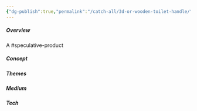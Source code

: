 ```yaml
---
{"dg-publish":true,"permalink":"/catch-all/3d-or-wooden-toilet-handle/","tags":["one-day-projects"],"updated":"2023-11-29T18:41:13.477-07:00"}
---
```


##### **Overview**
A #speculative-product 

##### **Concept**


##### **Themes**


##### **Medium**


##### **Tech**
